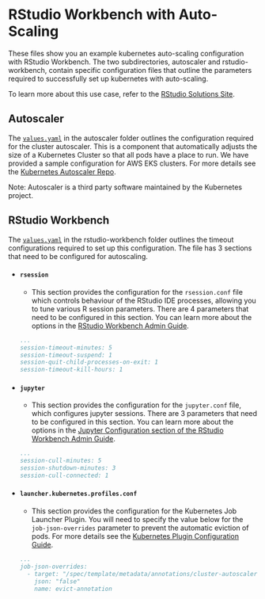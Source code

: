 # RStudio Workbench with Auto-Scaling

These files show you an example kubernetes auto-scaling configuration with RStudio Workbench. The two subdirectories, autoscaler and rstudio-workbench, contain specific configuration files that outline the parameters required to successfully set up kubernetes with auto-scaling. 

To learn more about this use case, refer to the [RStudio Solutions Site](https://solutions.rstudio.com/sys-admin/launcher/).

## Autoscaler

The [`values.yaml`](../auto-scaling/autoscaler/values.yaml) in the autoscaler folder outlines the configuration required for the cluster autoscaler. This is a component that automatically adjusts the size of a Kubernetes Cluster so that all pods have a place to run. We have provided a sample configuration for AWS EKS clusters. For more details see the [Kubernetes Autoscaler Repo](https://github.com/kubernetes/autoscaler).

Note: Autoscaler is a third party software maintained by the Kubernetes project. 


## RStudio Workbench
The [`values.yaml`](../auto-scaling/rstudio-workbench/values.yaml) in the rstudio-workbench folder outlines the timeout configurations required to set up this configuration. The file has 3 sections that need to be configured for autoscaling. 

- #### `rsession`
    - This section provides the configuration for the `rsession.conf` file which controls behaviour of the RStudio IDE processes, allowing you to tune various R session parameters. There are 4 parameters that need to be configured in this section. You can learn more about the options in the [RStudio Workbench Admin Guide](https://docs.rstudio.com/ide/server-pro/rstudio_server_configuration/rsession_conf.html#session-settings).

    ```yaml
    ...
    session-timeout-minutes: 5
    session-timeout-suspend: 1
    session-quit-child-processes-on-exit: 1
    session-timeout-kill-hours: 1
    ```

- #### `jupyter`
    - This section provides the configuration for the `jupyter.conf` file, which configures jupyter sessions. There are 3 parameters that need to be configured in this section. You can learn more about the options in the [Jupyter Configuration section of the RStudio Workbench Admin Guide](https://docs.rstudio.com/ide/server-pro/latest/jupyter_sessions/configuration.html).

    ```yaml
    ...
    session-cull-minutes: 5
    session-shutdown-minutes: 3
    session-cull-connected: 1
    ```

- #### `launcher.kubernetes.profiles.conf`
    - This section provides the configuration for the Kubernetes Job Launcher Plugin. You will need to specify the value below for the `job-json-overrides` parameter to prevent the automatic eviction of pods. For more details see the [Kubernetes Plugin Configuration Guide](https://docs.rstudio.com/job-launcher/latest/kube.html#kube-config). 
    
    ```yaml
    ...
    job-json-overrides:
      - target: "/spec/template/metadata/annotations/cluster-autoscaler.kubernetes.io~1safe-to-evict"
        json: "false"
        name: evict-annotation
    ```
